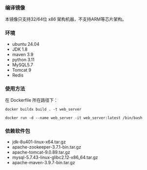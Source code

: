 ### 编译镜像

本镜像只支持32/64位 x86 架构机器，不支持ARM等芯片架构。


### 环境

* ubuntu 24.04
* JDK 1.8
* maven 3.9
* python 3.11
* MySQL5.7
* Tomcat 9
* Redis

### 使用方法

在 Dockerfile 所在路径下：

``` shell
docker buildx build . -t web_server

docker run -d --name web_server -it web_server:latest /bin/bash
```

### 依赖软件包
* jdk-8u401-linux-x64.tar.gz
* apache-zookeeper-3.7.1-bin.tar.gz
* apache-tomcat-9.0.89.tar.gz
* mysql-5.7.43-linux-glibc2.12-x86_64.tar.gz
* apache-maven-3.9.7-bin.tar.gz